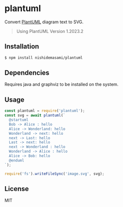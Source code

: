 # plantuml

Convert [PlantUML] diagram text to SVG.

> Using PlantUML Version 1.2023.2

## Installation

```bash
$ npm install nishidemasami/plantuml
```

## Dependencies

Requires java and graphviz to be installed on the system.

## Usage

```js
const plantuml = require('plantuml');
const svg = await plantuml(`
  @startuml
  Bob -> Alice : hello
  Alice -> Wonderland: hello
  Wonderland -> next: hello
  next -> Last: hello
  Last -> next: hello
  next -> Wonderland : hello
  Wonderland -> Alice : hello
  Alice -> Bob: hello
  @enduml
`);

require('fs').writeFileSync('image.svg', svg);
```

## License

MIT

[PlantUML]: https://plantuml.com